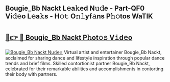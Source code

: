 ## Bougie_Bb Nackt L𝚎a𝚔ed N𝚞𝚍e - Part-QF0 Vi𝚍𝚎o L𝚎a𝚔s - H𝚘𝚝 O𝚗𝚕yf𝚊ns P𝚑𝚘tos WaTlK

# <h2><a href="http://kfak14c.oniu.top/?m=Bougie_Bb+Nackt">🔗👉 🔴 Bougie_Bb Nackt P𝚑ot𝚘𝚜 V𝚒d𝚎o</a></h2>

[![Bougie_Bb Nackt Nu𝚍e𝚜](https://i.imgur.com/0qMVB7G.gif)](http://kfak14c.oniu.top/?m=Bougie_Bb+Nackt)
Virtual artist and entertainer Bougie_Bb Nackt, acclaimed for sharing dance and lifestyle inspiration through popular dance trends and brief films. Skilled contortionist partner Bougie_Bb Nackt, celebrated for their remarkable abilities and accomplishments in contorting their body with partners.  
